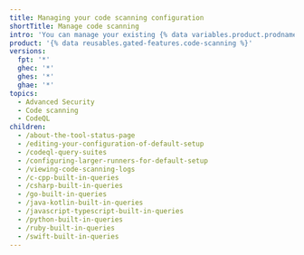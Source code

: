 ```yaml
---
title: Managing your code scanning configuration
shortTitle: Manage code scanning
intro: 'You can manage your existing {% data variables.product.prodname_code_scanning %} configuration with the help of metrics and logging outputs generated by your analysis.'
product: '{% data reusables.gated-features.code-scanning %}'
versions:
  fpt: '*'
  ghec: '*'
  ghes: '*'
  ghae: '*'
topics:
  - Advanced Security
  - Code scanning
  - CodeQL
children:
  - /about-the-tool-status-page
  - /editing-your-configuration-of-default-setup
  - /codeql-query-suites
  - /configuring-larger-runners-for-default-setup
  - /viewing-code-scanning-logs
  - /c-cpp-built-in-queries
  - /csharp-built-in-queries
  - /go-built-in-queries
  - /java-kotlin-built-in-queries
  - /javascript-typescript-built-in-queries
  - /python-built-in-queries
  - /ruby-built-in-queries
  - /swift-built-in-queries
---
```

